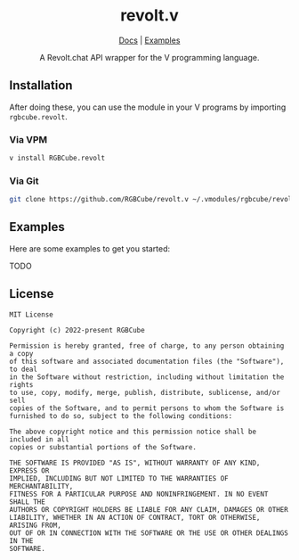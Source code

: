 <div align="center">

<h1>revolt.v</h1>

[Docs](https://rgbcube.github.io/docs/revolt) | [Examples](https://github.com/RGBCube/bonfire.v/tree/master/examples)

A Revolt.chat API wrapper for the V programming language.

</div>

## Installation

After doing these, you can use the module in your V programs by importing `rgbcube.revolt`.

### Via VPM

```bash
v install RGBCube.revolt
```

### Via Git

```bash
git clone https://github.com/RGBCube/revolt.v ~/.vmodules/rgbcube/revolt
```

## Examples

Here are some examples to get you started:

TODO

## License

```
MIT License

Copyright (c) 2022-present RGBCube

Permission is hereby granted, free of charge, to any person obtaining a copy
of this software and associated documentation files (the "Software"), to deal
in the Software without restriction, including without limitation the rights
to use, copy, modify, merge, publish, distribute, sublicense, and/or sell
copies of the Software, and to permit persons to whom the Software is
furnished to do so, subject to the following conditions:

The above copyright notice and this permission notice shall be included in all
copies or substantial portions of the Software.

THE SOFTWARE IS PROVIDED "AS IS", WITHOUT WARRANTY OF ANY KIND, EXPRESS OR
IMPLIED, INCLUDING BUT NOT LIMITED TO THE WARRANTIES OF MERCHANTABILITY,
FITNESS FOR A PARTICULAR PURPOSE AND NONINFRINGEMENT. IN NO EVENT SHALL THE
AUTHORS OR COPYRIGHT HOLDERS BE LIABLE FOR ANY CLAIM, DAMAGES OR OTHER
LIABILITY, WHETHER IN AN ACTION OF CONTRACT, TORT OR OTHERWISE, ARISING FROM,
OUT OF OR IN CONNECTION WITH THE SOFTWARE OR THE USE OR OTHER DEALINGS IN THE
SOFTWARE.
```

